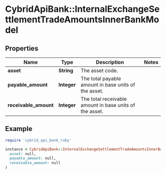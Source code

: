 # CybridApiBank::InternalExchangeSettlementTradeAmountsInnerBankModel

## Properties

| Name | Type | Description | Notes |
| ---- | ---- | ----------- | ----- |
| **asset** | **String** | The asset code. |  |
| **payable_amount** | **Integer** | The total payable amount in base units of the asset. |  |
| **receivable_amount** | **Integer** | The total receivable amount in base units of the asset. |  |

## Example

```ruby
require 'cybrid_api_bank_ruby'

instance = CybridApiBank::InternalExchangeSettlementTradeAmountsInnerBankModel.new(
  asset: null,
  payable_amount: null,
  receivable_amount: null
)
```

